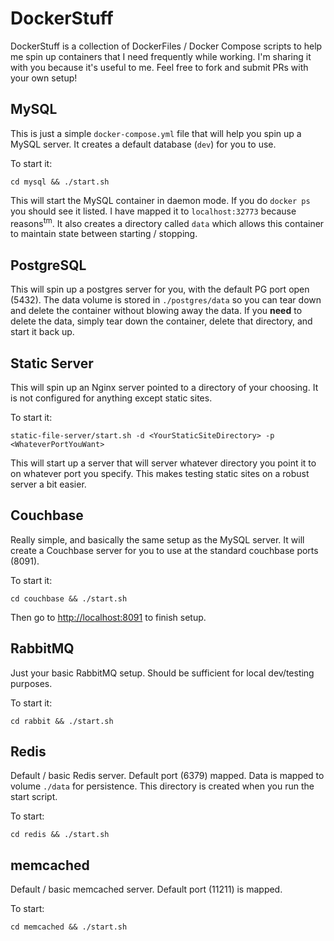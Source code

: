 # DockerStuff

DockerStuff is a collection of DockerFiles / Docker Compose scripts to help me
spin up containers that I need frequently while working. I'm sharing it with
you because it's useful to me. Feel free to fork and submit PRs with your own
setup!

## MySQL

This is just a simple `docker-compose.yml` file that will help you spin up
a MySQL server. It creates a default database (`dev`) for you to use.

To start it:
```
cd mysql && ./start.sh
```

This will start the MySQL container in daemon mode. If you do `docker ps` you
should see it listed. I have mapped it to `localhost:32773` because
reasons<sup>tm</sup>. It also creates a directory called `data` which allows
this container to maintain state between starting / stopping.

## PostgreSQL

This will spin up a postgres server for you, with the default PG port open
(5432). The data volume is stored in `./postgres/data` so you can tear down and
delete the container without blowing away the data. If you **need** to delete
the data, simply tear down the container, delete that directory, and start it
back up.

## Static Server

This will spin up an Nginx server pointed to a directory of your choosing. It
is not configured for anything except static sites.

To start it:
```
static-file-server/start.sh -d <YourStaticSiteDirectory> -p <WhateverPortYouWant>
```

This will start up a server that will server whatever directory you point it to
on whatever port you specify. This makes testing static sites on a robust
server a bit easier.

## Couchbase

Really simple, and basically the same setup as the MySQL server. It will create
a Couchbase server for you to use at the standard couchbase ports (8091).

To start it:
```
cd couchbase && ./start.sh
```

Then go to [http://localhost:8091](http://localhost:8091) to finish setup.

## RabbitMQ

Just your basic RabbitMQ setup. Should be sufficient for local dev/testing
purposes.

To start it:
```
cd rabbit && ./start.sh
```

## Redis

Default / basic Redis server. Default port (6379) mapped. Data is mapped to
volume `./data` for persistence. This directory is created when you run the
start script.

To start:
```
cd redis && ./start.sh
```

## memcached

Default / basic memcached server. Default port (11211) is mapped.

To start:
```
cd memcached && ./start.sh
```
